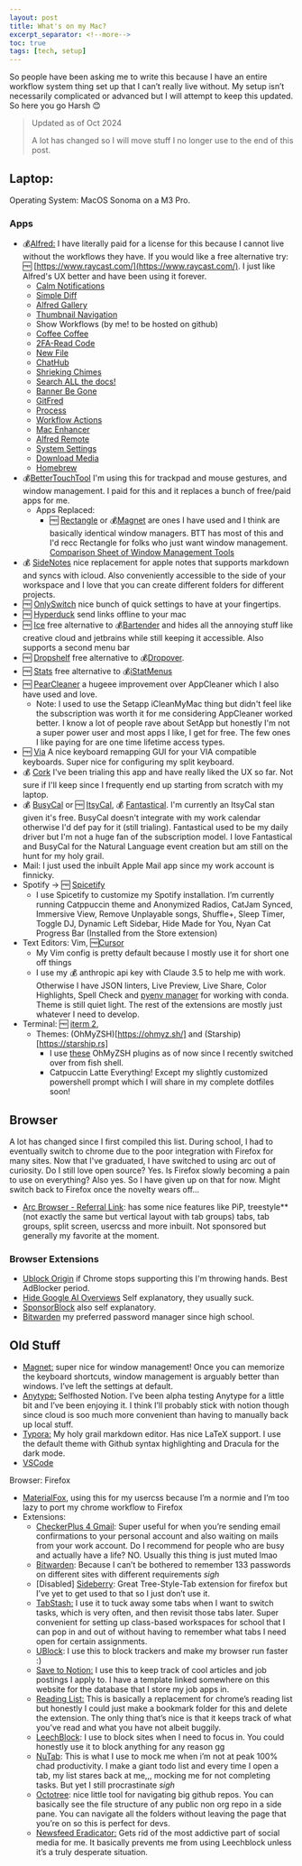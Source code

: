 ```yaml
---
layout: post
title: What's on my Mac?
excerpt_separator: <!--more-->
toc: true
tags: [tech, setup]
---
```


So people have been asking me to write this because I have an entire workflow system thing set up that I can’t really live without. My setup isn’t necessarily complicated or advanced but I will attempt to keep this updated. So here you go Harsh 😊<!--more-->

> Updated as of Oct 2024
>
> A lot has changed so I will move stuff I no longer use to the end of this post.

## Laptop:
Operating System: MacOS Sonoma on a M3 Pro.

### Apps

- 💰[Alfred:](https://www.alfredapp.com/) I have literally paid for a license for this because I cannot live without the workflows they have. If you would like a free alternative try: 🆓 [https://www.raycast.com/](https://www.raycast.com/). I just like Alfred's UX better and have been using it forever.
  - [Calm Notifications](https://github.com/vitorgalvao/calm-notifications-workflow/)
  - [Simple Diff](https://github.com/alfredapp/simple-diff-workflow/)
  - [Alfred Gallery](https://github.com/alfredapp/alfred-gallery-workflow/)
  - [Thumbnail Navigation](https://github.com/alfredapp/thumbnail-navigation-workflow/)
  - Show Workflows (by me! to be hosted on github)
  - [Coffee Coffee](https://github.com/vitorgalvao/coffee-coffee-workflow/)
  - [2FA-Read Code]( https://github.com/alanhg/alfred-workflows/tree/master/2fa-read-code)
  - [New File](https://github.com/zeitlings/alfred-workflows)
  - [ChatHub](https://github.com/xuyecan/alfred-chathub)
  - [Shrieking Chimes](https://github.com/vitorgalvao/shrieking-chimes-workflow/)
  - [Search ALL the docs!](https://chris-grieser.de/)
  - [Banner Be Gone](https://github.com/alfredapp/banner-be-gone-workflow/)
  - [GitFred](https://chris-grieser.de/)
  - [Process](https://github.com/alanhe421/alfred-workflows/blob/master/process/Process.alfredworkflow)
  - [Workflow Actions](https://github.com/alfredapp/workflow-actions-workflow/)
  - [Mac Enhancer](https://github.com/alanhg/alfred-workflows/tree/master/mac-enhancer)
  - [Alfred Remote](https://github.com/alanhe421/alfred-workflows/blob/master/remote/Alfred%20Remote.alfredworkflow)
  - [System Settings](https://github.com/alfredapp/system-settings-workflow/)
  - [Download Media](https://github.com/vitorgalvao/download-media-workflow/)
  - [Homebrew](https://chris-grieser.de/)
- 💰[BetterTouchTool](https://folivora.ai/) I'm using this for trackpad and mouse gestures, and window management. I paid for this and it replaces a bunch of free/paid apps for me. 
  - Apps Replaced:
    - 🆓 [Rectangle](https://rectangleapp.com/) or 💰[Magnet](https://magnet.crowdcafe.com/index.html) are ones I have used and I think are basically identical window managers. BTT has most of this and I'd recc Rectangle for folks who just want window management. [Comparison Sheet of Window Management Tools](https://docs.google.com/spreadsheets/d/1JqyglRJXzxaj8OcQw9jHabxFUdsv9iWJXMPXcL7On0M/edit?gid=456166567#gid=456166567)
- 💰 [SideNotes](https://www.apptorium.com/sidenotes) nice replacement for apple notes that supports markdown and syncs with icloud. Also conveniently accessible to the side of your workspace and I love that you can create different folders for different projects. 
- 🆓 [OnlySwitch](https://github.com/jacklandrin/OnlySwitch) nice bunch of quick settings to have at your fingertips.
- 🆓 [Hyperduck](https://sindresorhus.com/hyperduck) send links offline to your mac
- 🆓 [Ice](https://icemenubar.app/) free alternative to 💰[Bartender](https://www.macbartender.com/) and hides all the annoying stuff like creative cloud and jetbrains while still keeping it accessible. Also supports a second menu bar
- 🆓 [Dropshelf](https://pilotmoon.com/dropshelf/) free alternative to 💰[Dropover](https://dropoverapp.com/). 
- 🆓 [Stats](https://github.com/exelban/stats) free alternative to 💰[iStatMenus](https://bjango.com/mac/istatmenus/)
- 🆓 [PearCleaner](https://github.com/alienator88/Pearcleaner) a hugeee improvement over AppCleaner which I also have used and love. 
  - Note: I used to use the Setapp iCleanMyMac thing but didn't feel like the subscription was worth it for me considering AppCleaner worked better. I know a lot of people rave about SetApp but honestly I'm not a super power user and most apps I like, I get for free. The few ones I like paying for are one time lifetime access types. 
- 🆓 [Via](https://www.caniusevia.com/) A nice keyboard remapping GUI for your VIA compatible keyboards. Super nice for configuring my split keyboard.
- 💰 [Cork](https://corkmac.app/) I've been trialing this app and have really liked the UX so far. Not sure if I'll keep since I frequently end up starting from scratch with my laptop. 
- 💰 [BusyCal](https://www.busymac.com/busycal/) or 🆓 [ItsyCal](https://www.mowglii.com/itsycal/), 💰 [Fantastical](https://flexibits.com/fantastical). I'm currently an ItsyCal stan given it's free. BusyCal doesn't integrate with my work calendar otherwise I'd def pay for it (still trialing). Fantastical used to be my daily driver but I'm not a huge fan of the subscription model. I love Fantastical and BusyCal for the Natural Language event creation but am still on the hunt for my holy grail. 
- Mail: I just used the inbuilt Apple Mail app since my work account is finnicky. 
- Spotify → 🆓 [Spicetify](https://github.com/khanhas/spicetify-cli)
    - I use Spicetify to customize my Spotify installation. I’m currently running Catppuccin theme and Anonymized Radios, CatJam Synced, Immersive View, Remove Unplayable songs, Shuffle+, Sleep Timer, Toggle DJ, Dynamic Left Sidebar, Hide Made for You, Nyan Cat Progress Bar (Installed from the Store extension)
- Text Editors: Vim, 🆓[Cursor](https://www.cursor.com/)
    - My Vim config is pretty default because I mostly use it for short one off things
    - I use my 💰 anthropic api key with Claude 3.5 to help me with work. Otherwise I have JSON linters, Live Preview, Live Share, Color Highlights, Spell Check and [pyenv manager](https://marketplace.cursorapi.com/items?itemName=donjayamanne.python-environment-manager) for working with conda. Theme is still quiet light. The rest of the extensions are mostly just whatever I need to develop.
- Terminal: 🆓 [iterm 2](https://iterm2.com/), 
    - Themes: (OhMyZSH)[https://ohmyz.sh/] and (Starship)[https://starship.rs]
        - I use [these](https://gist.github.com/n1snt/454b879b8f0b7995740ae04c5fb5b7df) OhMyZSH plugins as of now since I recently switched over from fish shell. 
        - Catpuccin Latte Everything! Except my slightly customized powershell prompt which I will share in my complete dotfiles soon!

## Browser
A lot has changed since I first compiled this list. During school, I had to eventually switch to chrome due to the poor integration with Firefox for many sites. Now that I've graduated, I have switched to using arc out of curiosity. Do I still love open source? Yes. Is Firefox slowly becoming a pain to use on everything? Also yes. So I have given up on that for now. Might switch back to Firefox once the novelty wears off...

- [Arc Browser - Referral Link](https://arc.net/gift/13c590ff): has some nice features like PiP, treestyle** (not exactly the same but vertical layout with tab groups) tabs, tab groups, split screen, usercss and more inbuilt. Not sponsored but generally my favorite at the moment. 

### Browser Extensions
- [Ublock Origin](https://chromewebstore.google.com/detail/ublock-origin/cjpalhdlnbpafiamejdnhcphjbkeiagm) if Chrome stops supporting this I'm throwing hands. Best AdBlocker period.
- [Hide Google AI Overviews](https://chromewebstore.google.com/detail/hide-google-ai-overviews/neibhohkbmfjninidnaoacabkjonbahn) Self explanatory, they usually suck. 
- [SponsorBlock](https://chromewebstore.google.com/detail/sponsorblock-for-youtube/mnjggcdmjocbbbhaepdhchncahnbgone) also self explanatory. 
- [Bitwarden](https://chromewebstore.google.com/detail/bitwarden-password-manage/nngceckbapebfimnlniiiahkandclblb) my preferred password manager since high school.


## Old Stuff
- [Magnet:](https://apps.apple.com/us/app/magnet/id441258766?mt=12) super nice for window management! Once you can memorize the keyboard shortcuts, window management is arguably better than windows. I’ve left the settings at default.
- [Anytype:](https://anytype.io/) Selfhosted Notion. I’ve been alpha testing Anytype for a little bit and I’ve been enjoying it. I think I’ll probably stick with notion though since cloud is soo much more convenient than having to manually back up local stuff.
- [Typora:](https://typora.io/) My holy grail markdown editor. Has nice LaTeX support. I use the default theme with Github syntax highlighting and Dracula for the dark mode.
- [VSCode](https://code.visualstudio.com/)

Browser: Firefox

- [MaterialFox](https://github.com/muckSponge/MaterialFox), using this for my usercss because I’m a normie and I’m too lazy to port my chrome workflow to Firefox
- Extensions:
    - [CheckerPlus 4 Gmail](https://jasonsavard.com/?ref=homepage_url&ext=gmail): Super useful for when you’re sending email confirmations to your personal account and also waiting on mails from your work account. Do I recommend for people who are busy and actually have a life? NO. Usually this thing is just muted lmao
    - [Bitwarden](https://bitwarden.com/): Because I can’t be bothered to remember 133 passwords on different sites with different requirements *sigh*
    - [Disabled] [Sideberry](https://github.com/mbnuqw/sidebery): Great Tree-Style-Tab extension for firefox but I’ve yet to get used to that so I just don’t use it.
    - [TabStash:](https://josh-berry.github.io/tab-stash/) I use it to tuck away some tabs when I want to switch tasks, which is very often, and then revisit those tabs later. Super convenient for setting up class-based workspaces for school that I can pop in and out of without having to remember what tabs I need open for certain assignments.
    - [UBlock](https://github.com/gorhill/uBlock#ublock-origin): I use this to block trackers and make my browser run faster :)
    - [Save to Notion:](https://www.notion.so/web-clipper) I use this to keep track of cool articles and job postings I apply to. I have a template linked somewhere on this website for the database that I store my job apps in.
    - [Reading List:](https://github.com/alexpdraper/reading-list/) This is basically a replacement for chrome’s reading list but honestly I could just make a bookmark folder for this and delete the extension. The only thing that’s nice is that it keeps track of what you’ve read and what you have not albeit buggily.
    - [LeechBlock](https://www.proginosko.com/leechblock/): I use to block sites when I need to focus in. You could honestly use it to block anything for any reason gg
    - [NuTab](https://nutab.co/): This is what I use to mock me when i’m not at peak 100% chad productivity. I make a giant todo list and every time I open a tab, my list stares back at me,,, mocking me for not completing tasks. But yet I still procrastinate *sigh*
    - [Octotree](https://www.octotree.io/): nice little tool for navigating big github repos. You can basically see the file structure of any public non org repo in a side pane. You can navigate all the folders without leaving the page that you’re on so this is perfect for devs.
    - [Newsfeed Eradicator:](https://west.io/news-feed-eradicator/) Gets rid of the most addictive part of social media for me. It basically prevents me from using Leechblock unless it’s a truly desperate situation.